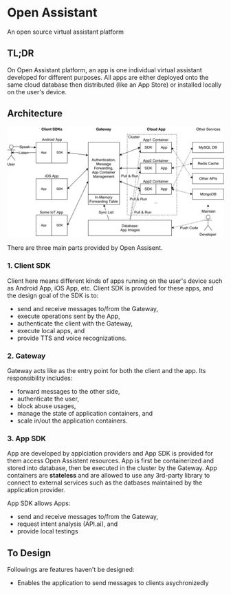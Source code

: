 # Open Assistant

An open source virtual assistant platform

## TL;DR

On Open Assistant platform, an app is one individual virtual assistant developed for different purposes. All apps are either deployed onto the same cloud database then distributed (like an App Store) or installed locally on the user's device.

## Architecture

![Architecture](docs/architecture.png?raw=true "Architecture")

There are three main parts provided by Open Assisent.

### 1. Client SDK

Client here means different kinds of apps running on the user's device such as Android App, iOS App, etc. Client SDK is provided for these apps, and the design goal of the SDK is to:

- send and receive messages to/from the Gateway,
- execute operations sent by the App,
- authenticate the client with the Gateway,
- execute local apps, and
- provide TTS and voice recognizations.

### 2. Gateway

Gateway acts like as the entry point for both the client and the app. Its responsibility includes:

- forward messages to the other side,
- authenticate the user,
- block abuse usages,
- manage the state of application containers, and
- scale in/out the application containers.

### 3. App SDK

App are developed by applciation providers and App SDK is provided for them access Open Assistent resources. App is first be containerized and stored into database, then be executed in the cluster by the Gateway. App containers are **stateless** and are allowed to use any 3rd-party library to connect to external services such as the datbases maintained by the application provider.

App SDK allows Apps:

- send and receive messages to/from the Gateway,
- request intent analysis (API.ai), and
- provide local testings

## To Design

Followings are features haven't be designed:

- Enables the application to send messages to clients asychronizedly
